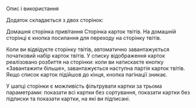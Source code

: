 Опис і використання

Додаток складається з двох сторінок:

Домашня сторінка привітання Сторінка карток твітів. На домашній сторінці є
кнопка посилання для переходу на сторінку твітів.

Коли ви відвідуєте сторінку твітів, автоматично завантажується початковий набір
карток твітів. У списку відображення карток реалізовано розбиття на сторінки:
коли ви натискаєте кнопку «Завантажити більше», завантажується наступна партія
карток твітів. Якщо список карток підійшов до кінця, кнопка пагінації зникає.

У шапці сторінки є можливість фільтрувати картки за трьома параметрами: показати
всі картки без сортування, показати картки без підписки та показати картки, на
які ви підписані.
